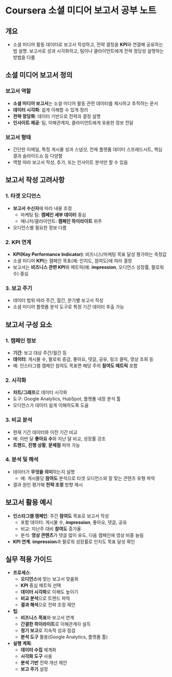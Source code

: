 # Coursera 소셜 미디어 보고서 공부 노트

## 개요
- 소셜 미디어 활동 데이터로 보고서 작성하고, 전략 결정을 **KPI**와 연결해 공유하는 법 설명. 보고서로 성과 시각화하고, 팀이나 클라이언트에게 전략 정당성 설명하는 방법을 다룸

## 소셜 미디어 보고서 정의

### 보고서 역할
- **소셜 미디어 보고서**는 소셜 미디어 활동 관련 데이터를 제시하고 추적하는 문서
- **데이터 시각화**: 쉽게 이해할 수 있게 정리
- **전략 정당화**: 데이터 기반으로 전략과 결정 설명
- **인사이트 제공**: 팀, 이해관계자, 클라이언트에게 유용한 정보 전달

### 보고서 형태
- 간단한 이메일, 특정 게시물 성과 스냅샷, 전체 플랫폼 데이터 스프레드시트, 핵심 결과 슬라이드쇼 등 다양함
- 역할 따라 보고서 작성, 추가, 또는 인사이트 분석만 할 수 있음

## 보고서 작성 고려사항

### 1. 타겟 오디언스
- **보고서 수신자**에 따라 내용 조정
  - 마케팅 팀: **캠페인 세부 데이터** 중심
  - 매니저/클라이언트: **캠페인 하이라이트** 위주
- 오디언스별 필요한 정보 다름

### 2. KPI 연계
- **KPI(Key Performance Indicator)**: 비즈니스/마케팅 목표 달성 평가하는 측정값
- 소셜 미디어 **KPI**는 캠페인 목표(예: 인지도, 참여도)에 따라 결정
- 보고서는 **비즈니스 관련 KPI**와 메트릭(예: **impression**, 오디언스 성장률, 팔로워 수) 중심

### 3. 보고 주기
- 데이터 범위 따라 주간, 월간, 분기별 보고서 작성
- 소셜 미디어 플랫폼 분석 도구로 특정 기간 데이터 추출 가능

## 보고서 구성 요소

### 1. 캠페인 정보
- **기간**: 보고 대상 주간/월간 등
- **데이터**: 게시물 수, 팔로워 증감, 좋아요, 댓글, 공유, 링크 클릭, 영상 조회 등
- 예: 인스타그램 캠페인 참여도 목표면 해당 주의 **참여도 메트릭** 포함

### 2. 시각화
- **차트/그래프**로 데이터 시각화
- 도구: Google Analytics, HubSpot, 플랫폼 내장 분석 툴
- 오디언스가 데이터 쉽게 이해하도록 도움

### 3. 비교 분석
- 현재 기간 데이터와 이전 기간 비교
- 예: 이번 달 **좋아요 수**와 지난 달 비교, 성장률 강조
- **트렌드**, **진행 상황**, **문제점** 파악 가능

### 4. 분석 및 해석
- 데이터가 **무엇을 의미**하는지 설명
  - 예: 게시물당 **참여도** 분석으로 타겟 오디언스와 잘 맞는 콘텐츠 유형 파악
- 결과 원인 평가해 **전략 조정** 방향 제시

## 보고서 활용 예시
- **인스타그램 캠페인**: 주간 **참여도** 목표로 보고서 작성
  - 포함 데이터: 게시물 수, **impression**, 좋아요, 댓글, 공유
  - 비교: 지난주 대비 **참여도** 증가율
  - 분석: **영상 콘텐츠**가 댓글 많이 유도, 다음 캠페인에 영상 비중 늘림
- **KPI 연계**: **impression**과 팔로워 성장률로 인지도 목표 달성 확인

## 실무 적용 가이드
- **프로세스**:
  - **오디언스**에 맞는 보고서 맞춤화
  - **KPI** 중심 메트릭 선택
  - **데이터 시각화**로 이해도 높이기
  - **비교 분석**으로 트렌드 파악
  - **결과 해석**으로 전략 조정 제안
- **팁**:
  - **비즈니스 목표**와 보고서 연계
  - **간결한 하이라이트**로 이해관계자 설득
  - **정기 보고**로 지속적 성과 점검
  - **분석 도구** 활용(Google Analytics, 플랫폼 툴)
- **실행 계획**:
  - **데이터 수집** 체계화
  - **시각화 도구** 사용
  - **분석 기반** 전략 개선 제안
  - **보고 주기** 설정
